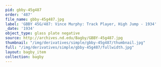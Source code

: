 ```yaml
---
pid: gbby-45g487
order: '487'
file_name: gbby-45g487.jpg
label: 'GBBY 45G/487: Vince Murphy: Track Player, High Jump - 1934'
_date: '1934'
object_type: glass plate negative
source: http://archives.nd.edu/Bagby/GBBY-45g487.jpg
thumbnail: "/img/derivatives/simple/gbby-45g487/thumbnail.jpg"
full: "/img/derivatives/simple/gbby-45g487/fullwidth.jpg"
layout: bagby_item
collection: bagby
---
```

